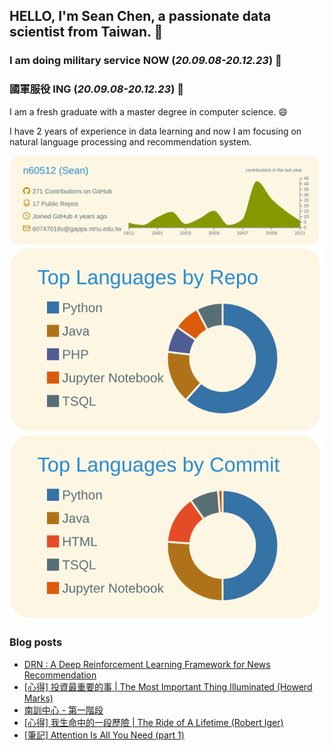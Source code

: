 ## HELLO, I'm Sean Chen, a passionate data scientist from Taiwan.  👋

### I am doing military service **NOW** (*20.09.08-20.12.23*) 💪
### 國軍服役 ING (*20.09.08-20.12.23*) 💪

I am a fresh graduate with a master degree in computer science. 😄

I have 2 years of experience in data learning and now I am focusing on natural language processing and recommendation system.

![](https://raw.githubusercontent.com/n60512/n60512/master/profile-summary-card-output/solarized/0-profile-details.svg)
![](https://raw.githubusercontent.com/n60512/n60512/master/profile-summary-card-output/solarized/1-repos-per-language.svg)
![](https://raw.githubusercontent.com/n60512/n60512/master/profile-summary-card-output/solarized/2-most-commit-language.svg)

### Blog posts
<!-- BLOG-POST-LIST:START -->
- [DRN : A Deep Reinforcement Learning Framework for News Recommendation](https://n60512.github.io/2020/11/28/DRN/)
- [[心得] 投資最重要的事 | The Most Important Thing Illuminated (Howerd Marks)](https://n60512.github.io/2020/11/08/The-Most-Important-Thing-Illuminated/)
- [南訓中心 - 第一階段](https://n60512.github.io/2020/10/25/military-first-half/)
- [[心得] 我生命中的一段歷險 |  The Ride of A Lifetime (Robert Iger)](https://n60512.github.io/2020/10/24/The-Ride-of-A-Lifetime/)
- [[筆記] Attention Is All You Need (part 1)](https://n60512.github.io/2020/09/07/transformer/)
<!-- BLOG-POST-LIST:END -->

<!--
**n60512/n60512** is a ✨ _special_ ✨ repository because its `README.md` (this file) appears on your GitHub profile.

Here are some ideas to get you started:

- 🔭 I’m currently working on ...
- 🌱 I’m currently learning ...
- 👯 I’m looking to collaborate on ...
- 🤔 I’m looking for help with ...
- 💬 Ask me about ...
- 📫 How to reach me: ...
- 😄 Pronouns: ...
- ⚡ Fun fact: ...
-->
